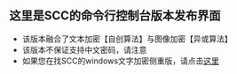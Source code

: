 ## 这里是SCC的命令行控制台版本发布界面
 - 该版本融合了文本加密【自创算法】与图像加密【异或算法】
 - 该版本不保证支持中文密码，请注意
 - 如果您在找SCC的windows文字加密侧重版，请点击[这里](#)
